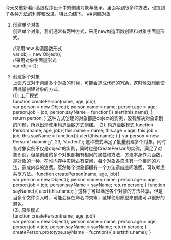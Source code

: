 
今天又重新看js高级程序设计中的创建对象与继承，里面写到很多种方法，也提到了各种方法的利弊和改进，特此总结下。
##创建对象
1. 创建单个对象  
创建单个对象，我们通常有两种方式，采用new构造函数创建和对象字面量形式。  
  
	//采用new 构造函数形式  
	var obj = new Object();  
	//采用对象字面量形式  
	var obj = {};
2. 创建多个对象  
上面方式对于创建多个对象的时候，可能会造成代码的冗余，这时候就想到使用批量创建对象的方式。  
(1). 工厂模式  
	function createPerson(name, age, job){  
		var person = new Object();
		person.name = name;
    person.age = age;
    person.job = job;
    person.sayName = function(){
      alert(this.name);
    }
    return person;
	}
这种方式创建的对象都是object的实例，没有解决对象识别的问题，所以出现使用构造函数方式创建。
(2). 构造函数模式
  function Person(name, age, job){
    this.name = name;
    this.age = age;
    this.job = job;
    this.sayName = function(){
      alert(this.name);
    }
  }
  var person = new Person("xiaoming", 23, 'student');
这种模式满足了批量创建多个对象，同时各对象实例不仅是object的实例，同时也是CreatePerson的实例，满足了对象识别，但是创建的多个对象都拥有相同的属性和方法，方法本身作为函数，是对象的一种，在堆内存中实际占有空间，每个对象各自含有一个相同的方法，造成内存的浪费。既然每个对象都拥有一个方法造成空间浪费，可以考虑共享方法。
  function createPerson(name, age, job){  
  		var person = new Object();
  		person.name = name;
      person.age = age;
      person.job = job;
      person.sayName = sayName;
      return person;
  }
  function sayName(){
    alert(this.name);
  }
这样子可以满足各个对象的方法共享，但是当多个文件引入时，可能会存在命名冲突等，这样使用原型来创建可以很好的避免。  
(3). 原型模式  
  function createPerson(name, age, job){  
  		var person = new Object();
  		person.name = name;
      person.age = age;
      person.job = job;
      person.sayName = sayName;
      return person;
  }
  createPerson.prototype.sayName = fucntion(){
    alert(this.name);
  }



